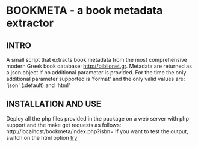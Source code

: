 # BOOKMETA - a book metadata extractor

## INTRO
A small script that extracts book metadata from the most comprehensive modern Greek book database: http://biblionet.gr.
Metadata are returned as a json object if no additional parameter is provided.
For the time the only additional parameter supported is 'format' and the only valid values are: 'json' (:default) and 'html'

## INSTALLATION AND USE
Deploy all the php files provided in the package on a web server with php support and the make get requests as follows:
http://localhost/bookmeta/index.php?isbn=<someisbn>
If you want to test the output, switch on the html option
[try](http://localhost/bookmeta/index.php?isbn=<someisbn>&format=html)
